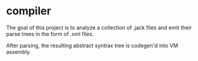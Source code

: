 # compiler

The goal of this project is to analyze a collection of .jack files
and emit their parse trees in the form of .xml files.

After parsing, the resulting abstract syntrax tree is codegen'd into VM assembly.
